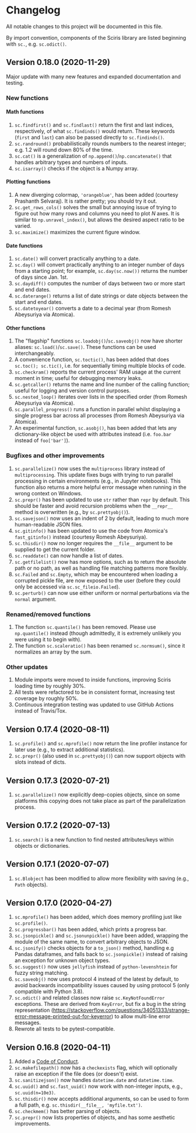 # Changelog

All notable changes to this project will be documented in this file.

By import convention, components of the Sciris library are listed beginning with `sc.`, e.g. `sc.odict()`.


## Version 0.18.0 (2020-11-29)
Major update with many new features and expanded documentation and testing.

### New functions

#### Math functions
1. `sc.findfirst()` and `sc.findlast()` return the first and last indices, respectively, of what `sc.findinds()` would return. These keywords (`first` and `last`) can also be passed directly to `sc.findinds()`.
1. `sc.randround()` probabilistically rounds numbers to the nearest integer; e.g. 1.2 will round down 80% of the time.
1. `sc.cat()` is a generalization of `np.append()`/`np.concatenate()` that handles arbitrary types and numbers of inputs.
1. `sc.isarray()` checks if the object is a Numpy array.

#### Plotting functions
1. A new diverging colormap, ``'orangeblue'``, has been added (courtesy Prashanth Selvaraj). It is rather pretty; you should try it out.
1. `sc.get_rows_cols()` solves the small but annoying issue of trying to figure out how many rows and columns you need to plot *N* axes. It is similar to `np.unravel_index()`, but allows the desired aspect ratio to be varied.
1. `sc.maximize()` maximizes the current figure window.

#### Date functions
1. `sc.date()` will convert practically anything to a date.
1. `sc.day()` will convert practically anything to an integer number of days from a starting point; for example, `sc.day(sc.now())` returns the number of days since Jan. 1st.
1. `sc.daydiff()` computes the number of days between two or more start and end dates.
1. `sc.daterange()` returns a list of date strings or date objects between the start and end dates.
1. `sc.datetoyear()` converts a date to a decimal year (from Romesh Abeysuriya via Atomica).

#### Other functions
1. The "flagship" functions `sc.loadobj()`/`sc.saveobj()` now have shorter aliases: `sc.load()`/`sc.save()`. These functions can be used interchangeably.
1. A convenience function, `sc.toctic()`, has been added that does `sc.toc(); sc.tic()`, i.e. for sequentially timing multiple blocks of code.
1. `sc.checkram()` reports the current process' RAM usage at the current moment in time; useful for debugging memory leaks.
1. `sc.getcaller()` returns the name and line number of the calling function; useful for logging and version control purposes.
1. `sc.nested_loop()` iterates over lists in the specified order (from Romesh Abeysuriya via Atomica).
1. `sc.parallel_progress()` runs a function in parallel whilst displaying a single progress bar across all processes (from Romesh Abeysuriya via Atomica).
1. An experimental function, `sc.asobj()`, has been added that lets any dictionary-like object be used with attributes instead (i.e. `foo.bar` instead of `foo['bar']`).

### Bugfixes and other improvements
1. `sc.parallelize()` now uses the `multiprocess` library instead of `multiprocessing`. This update fixes bugs with trying to run parallel processing in certain environments (e.g., in Jupyter notebooks). This function also returns a more helpful error message when running in the wrong context on Windows.
1. `sc.prepr()` has been updated to use `str` rather than `repr` by default. This should be faster and avoid recursion problems when the `__repr__` method is overwritten (e.g., by `sc.prettyobj()`).
1. `sc.savejson()` now uses an indent of 2 by default, leading to much more human-readable JSON files.
1. `sc.gitinfo()` has been updated to use the code from Atomica's `fast_gitinfo()` instead (courtesy Romesh Abeysuriya).
1. `sc.thisdir()` now no longer requires the `__file__` argument to be supplied to get the current folder.
1. `sc.readdate()` can now handle a list of dates.
1. `sc.getfilelist()` now has more options, such as to return the absolute path or no path, as well as handling file matching patterns more flexibly.
1. `sc.Failed` and `sc.Empty`, which may be encountered when loading a corrupted pickle file, are now exposed to the user (before they could only be accessed via `sc.sc_fileio.Failed`).
1. `sc.perturb()` can now use either uniform or normal perturbations via the `normal` argument.

### Renamed/removed functions
1. The function `sc.quantile()` has been removed. Please use `np.quantile()` instead (though admittedly, it is extremely unlikely you were using it to begin with).
1. The function `sc.scaleratio()` has been renamed `sc.normsum()`, since it normalizes an array by the sum.

### Other updates
1. Module imports were moved to inside functions, improving Sciris loading time by roughly 30%.
1. All tests were refactored to be in consistent format, increasing test coverage by roughly 50%.
1. Continuous integration testing was updated to use GitHub Actions instead of Travis/Tox.


## Version 0.17.4 (2020-08-11)
1. `sc.profile()` and `sc.mprofile()` now return the line profiler instance for later use (e.g., to extract additional statistics).
1. `sc.prepr()` (also used in `sc.prettyobj()`) can now support objects with slots instead of dicts.


## Version 0.17.3 (2020-07-21)
1. `sc.parallelize()` now explicitly deep-copies objects, since on some platforms this copying does not take place as part of the parallelization process.


## Version 0.17.2 (2020-07-13)
1. `sc.search()` is a new function to find nested attributes/keys within objects or dictionaries.


## Version 0.17.1 (2020-07-07)
1. `sc.Blobject` has been modified to allow more flexibility with saving (e.g., `Path` objects).


## Version 0.17.0 (2020-04-27)
1. `sc.mprofile()` has been added, which does memory profiling just like `sc.profile()`.
1. `sc.progressbar()` has been added, which prints a progress bar.
1. `sc.jsonpickle()` and `sc.jsonunpickle()` have been added, wrapping the module of the same name, to convert arbitrary objects to JSON.
1. `sc.jsonify()` checks objects for a `to_json()` method, handling e.g Pandas dataframes, and falls back to `sc.jsonpickle()` instead of raising an exception for unknown object types.
1. `sc.suggest()` now uses `jellyfish` instead of `python-levenshtein` for fuzzy string matching.
1. `sc.saveobj()` now uses protocol 4 instead of the latest by default, to avoid backwards incompatibility issues caused by using protocol 5 (only compatible with Python 3.8).
1.  `sc.odict()` and related classes now raise `sc.KeyNotFoundError` exceptions. These are derived from `KeyError`, but fix a bug in the string representation (https://stackoverflow.com/questions/34051333/strange-error-message-printed-out-for-keyerror) to allow multi-line error messages.
1. Rewrote all tests to be pytest-compatible.


## Version 0.16.8 (2020-04-11)
1. Added a [Code of Conduct](CODE_OF_CONDUCT.md).
1. `sc.makefilepath()` now has a `checkexists` flag, which will optionally raise an exception if the file does (or doesn't) exist.
1. `sc.sanitizejson()` now handles `datetime.date` and `datetime.time`.
1. `sc.uuid()` and `sc.fast_uuid()` now work with non-integer inputs, e.g., `sc.uuid(n=10e3)`.
1. `sc.thisdir()` now accepts additional arguments, so can be used to form a full path, e.g. `sc.thisdir(__file__, 'myfile.txt')`.
1. `sc.checkmem()` has better parsing of objects.
1. `sc.prepr()` now lists properties of objects, and has some aesthetic improvements.
